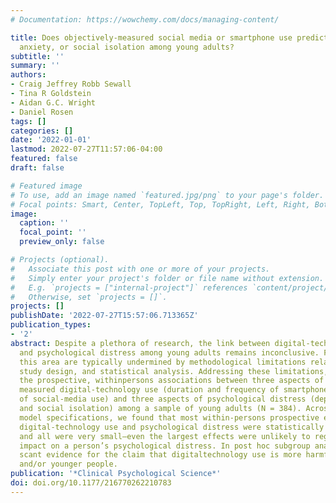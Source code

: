 ```yaml
---
# Documentation: https://wowchemy.com/docs/managing-content/

title: Does objectively-measured social media or smartphone use predict depression,
  anxiety, or social isolation among young adults?
subtitle: ''
summary: ''
authors:
- Craig Jeffrey Robb Sewall
- Tina R Goldstein
- Aidan G.C. Wright
- Daniel Rosen
tags: []
categories: []
date: '2022-01-01'
lastmod: 2022-07-27T11:57:06-04:00
featured: false
draft: false

# Featured image
# To use, add an image named `featured.jpg/png` to your page's folder.
# Focal points: Smart, Center, TopLeft, Top, TopRight, Left, Right, BottomLeft, Bottom, BottomRight.
image:
  caption: ''
  focal_point: ''
  preview_only: false

# Projects (optional).
#   Associate this post with one or more of your projects.
#   Simply enter your project's folder or file name without extension.
#   E.g. `projects = ["internal-project"]` references `content/project/deep-learning/index.md`.
#   Otherwise, set `projects = []`.
projects: []
publishDate: '2022-07-27T15:57:06.713365Z'
publication_types:
- '2'
abstract: Despite a plethora of research, the link between digital-technology use
  and psychological distress among young adults remains inconclusive. Findings in
  this area are typically undermined by methodological limitations related to measurement,
  study design, and statistical analysis. Addressing these limitations, we examined
  the prospective, withinpersons associations between three aspects of objectively
  measured digital-technology use (duration and frequency of smartphone use, duration
  of social-media use) and three aspects of psychological distress (depression, anxiety,
  and social isolation) among a sample of young adults (N = 384). Across 81 different
  model specifications, we found that most within-persons prospective effects between
  digital-technology use and psychological distress were statistically nonsignificant,
  and all were very small—even the largest effects were unlikely to register a meaningful
  impact on a person’s psychological distress. In post hoc subgroup analyses, we found
  scant evidence for the claim that digitaltechnology use is more harmful for women
  and/or younger people.
publication: '*Clinical Psychological Science*'
doi: doi.org/10.1177/216770262210783
---
```

